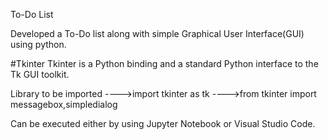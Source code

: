 To-Do List

Developed a To-Do list along with simple Graphical User Interface(GUI) using python.

#Tkinter
Tkinter is a Python binding and a standard Python interface to the Tk GUI toolkit.

Library to be imported 
---->import tkinter as tk
---->from tkinter import messagebox,simpledialog

Can be executed either by using Jupyter Notebook or Visual Studio Code.
